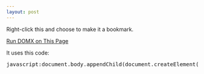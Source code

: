 ```yaml
---
layout: post
---
```


Right-click this and choose to make it a bookmark.

<a href="javascript:document.body.appendChild(document.createElement('script')).src = 'http://dankuck.github.io/assets/loaddomx.js';void(0);">Run DOMX on This Page</a>

It uses this code:

<pre>
javascript:document.body.appendChild(document.createElement('script')).src = 'http://dankuck.github.io/assets/loaddomx.js';void(0);
</pre>

